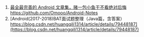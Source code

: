 1. [最全最完善的 Android 文章集，赌一包小鱼干不看绝对后悔https://github.com/Omooo/Android-Notes](https://github.com/Omooo/Android-Notes)
2. [Android(2017-2018)BAT面试题整理（Java篇，含答案）https://blog.csdn.net/huangqili1314/article/details/79448187](https://blog.csdn.net/huangqili1314/article/details/79448187)